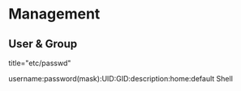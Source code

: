 # Management
## User & Group
title="etc/passwd"

username:password(mask):UID:GID:description:home:default Shell
